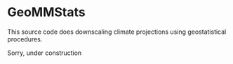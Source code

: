 # GeoMMStats

This source code does downscaling climate projections using geostatistical procedures.

Sorry, under construction

